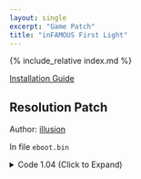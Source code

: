 ```yaml
---
layout: single
excerpt: "Game Patch"
title: "inFAMOUS First Light"
---
```


<!-- # {{ page.title }} -->

{% include_relative index.md %}

[Installation Guide](/install-instructions/)

## Resolution Patch

Author: [illusion](https://twitter.com/illusion0002)

In file `eboot.bin`

<details>
<summary>Code 1.04 (Click to Expand)</summary>

{% highlight none %}
# Base
C7 43 0C 80 07 00 00 C7 43 10 38 04 00 00

# Presets:

# 720p target
C7 43 0C 00 05 00 00 C7 43 10 D0 02 00 00

# 540p target
C7 43 0C C0 03 00 00 C7 43 10 1C 02 00 00
{% endhighlight %}

</details>
